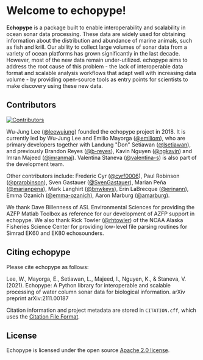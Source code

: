 # Welcome to echopype!

**Echopype** is a package built to enable interoperability and scalability
in ocean sonar data processing.
These data are widely used for obtaining information about the distribution and
abundance of marine animals, such as fish and krill.
Our ability to collect large volumes of sonar data from a variety of
ocean platforms has grown significantly in the last decade.
However, most of the new data remain under-utilized.
echopype aims to address the root cause of this problem - the lack of
interoperable data format and scalable analysis workflows that adapt well
with increasing data volume - by providing open-source tools as entry points for
scientists to make discovery using these new data.

## Contributors

[![Contributors](https://contrib.rocks/image?repo=OSOceanAcoustics/echopype)](https://github.com/OSOceanAcoustics/echopype/graphs/contributors)

Wu-Jung Lee ([@leewujung](https://github.com/leewujung)) founded the echopype project in 2018. It is currently led by Wu-Jung Lee and Emilio Mayorga ([@emiliom](https://github.com/emiliom)), who are primary developers together with Landung "Don" Setiawan ([@lsetiawan](https://github.com/lsetiawan)), and previously Brandon Reyes ([@b-reyes](https://github.com/b-reyes)), Kavin Nguyen ([@ngkavin](https://github.com/ngkavin)) and Imran Majeed ([@imranmaj](https://github.com/imranmaj)). Valentina Staneva ([@valentina-s](https://github.com/valentina-s)) is also part of the development team.

Other contributors include:
Frederic Cyr ([@cyrf0006](https://github.com/cyrf0006)),
Paul Robinson ([@prarobinson](https://github.com/prarobinson)),
Sven Gastauer ([@SvenGastauer](https://github.com/SvenGastauer)),
Marian Peña ([@marianpena](https://github.com/marianpena)),
Mark Langhirt ([@bnwkeys](https://github.com/bnwkeys)),
Erin LaBrecque ([@erinann](https://github.com/erinann)),
Emma Ozanich ([@emma-ozanich](https://github.com/emma-ozanich)),
Aaron Marburg ([@amarburg](https://github.com/amarburg)).

We thank Dave Billenness of ASL Environmental Sciences for
providing the AZFP Matlab Toolbox as reference for our
development of AZFP support in echopype.
We also thank Rick Towler ([@rhtowler](https://github.com/rhtowler))
of the NOAA Alaska Fisheries Science Center
for providing low-level file parsing routines for
Simrad EK60 and EK80 echosounders.

## Citing echopype

Please cite echopype as follows:

Lee, W., Mayorga, E., Setiawan, L., Majeed, I., Nguyen, K., & Staneva, V. (2021). Echopype: A Python library for interoperable and scalable processing of water column sonar data for biological information. arXiv preprint arXiv:2111.00187

Citation information and project metadata are stored in `CITATION.cff`, which uses the [Citation File Format](https://citation-file-format.github.io/).

## License

Echopype is licensed under the open source
[Apache 2.0 license](https://opensource.org/licenses/Apache-2.0).

